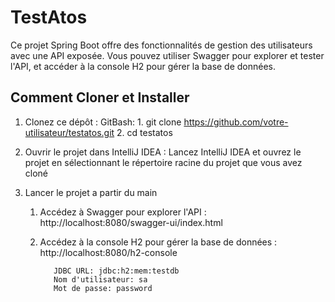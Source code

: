 # TestAtos

Ce projet Spring Boot offre des fonctionnalités de gestion des utilisateurs avec une API exposée. Vous pouvez utiliser Swagger pour explorer et tester l'API, et accéder à la console H2 pour gérer la base de données.

## Comment Cloner et Installer

1. Clonez ce dépôt :
   GitBash:
       1. git clone https://github.com/votre-utilisateur/testatos.git
       2. cd testatos

2. Ouvrir le projet dans IntelliJ IDEA : Lancez IntelliJ IDEA et ouvrez le projet en sélectionnant le répertoire racine du projet que vous avez cloné

3. Lancer le projet a partir du main
 
   1. Accédez à Swagger pour explorer l'API : http://localhost:8080/swagger-ui/index.html

   2. Accédez à la console H2 pour gérer la base de données : http://localhost:8080/h2-console

             JDBC URL: jdbc:h2:mem:testdb
             Nom d'utilisateur: sa
             Mot de passe: password

